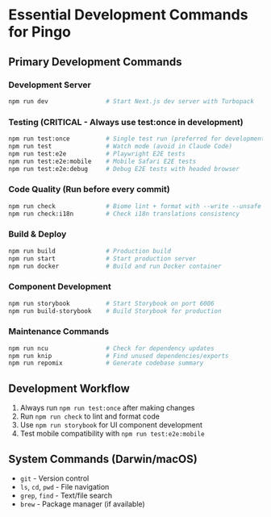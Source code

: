 # Essential Development Commands for Pingo

## Primary Development Commands

### Development Server

```bash
npm run dev                # Start Next.js dev server with Turbopack
```

### Testing (CRITICAL - Always use test:once in development)

```bash
npm run test:once          # Single test run (preferred for development)
npm run test               # Watch mode (avoid in Claude Code)
npm run test:e2e           # Playwright E2E tests
npm run test:e2e:mobile    # Mobile Safari E2E tests
npm run test:e2e:debug     # Debug E2E tests with headed browser
```

### Code Quality (Run before every commit)

```bash
npm run check              # Biome lint + format with --write --unsafe
npm run check:i18n         # Check i18n translations consistency
```

### Build & Deploy

```bash
npm run build              # Production build
npm run start              # Start production server
npm run docker             # Build and run Docker container
```

### Component Development

```bash
npm run storybook          # Start Storybook on port 6006
npm run build-storybook    # Build Storybook for production
```

### Maintenance Commands

```bash
npm run ncu                # Check for dependency updates
npm run knip               # Find unused dependencies/exports
npm run repomix            # Generate codebase summary
```

## Development Workflow

1. Always run `npm run test:once` after making changes
2. Run `npm run check` to lint and format code
3. Use `npm run storybook` for UI component development
4. Test mobile compatibility with `npm run test:e2e:mobile`

## System Commands (Darwin/macOS)

- `git` - Version control
- `ls`, `cd`, `pwd` - File navigation
- `grep`, `find` - Text/file search
- `brew` - Package manager (if available)
